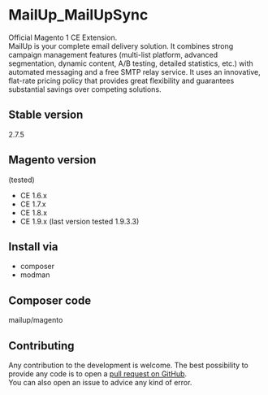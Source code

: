MailUp_MailUpSync
=================
Official Magento 1 CE Extension.<br />
MailUp is your complete email delivery solution. It combines strong campaign management features (multi-list platform, advanced segmentation, dynamic content, A/B testing, detailed statistics, etc.) with automated messaging and a free SMTP relay service. It uses an innovative, flat-rate pricing policy that provides great flexibility and guarantees substantial savings over competing solutions.

## Stable version
2.7.5

## Magento version

(tested)
- CE 1.6.x
- CE 1.7.x
- CE 1.8.x
- CE 1.9.x (last version tested 1.9.3.3)

## Install via
- composer
- modman

## Composer code
mailup/magento

## Contributing

Any contribution to the development is welcome. The best possibility to provide any code is to open a [pull request on GitHub](https://help.github.com/articles/using-pull-requests).
<br />
You can also open an issue to advice any kind of error.